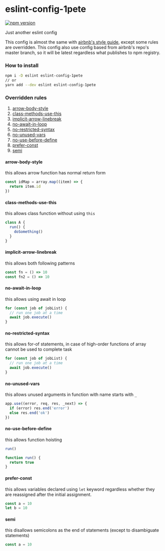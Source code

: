 # eslint-config-1pete

[![npm version](https://badge.fury.io/js/eslint-config-1pete.svg)](https://badge.fury.io/js/eslint-config-1pete)

Just another eslint config

This config is almost the same with [airbnb's style guide](https://github.com/airbnb/javascript), except some rules are overridden. This config also use config based from airbnb's repo's master branch, so it will be latest regardless what publishes to npm registry.

### How to install

```bash
npm i -D eslint eslint-config-1pete
// or
yarn add --dev eslint eslint-config-1pete
```

### Overridden rules

1. [arrow-body-style](#arrow-body-style)
1. [class-methods-use-this](#class-methods-use-this)
1. [implicit-arrow-linebreak](#implicit-arrow-linebreak)
1. [no-await-in-loop](#no-await-in-loop)
1. [no-restricted-syntax](#no-restricted-syntax)
1. [no-unused-vars](#no-unused-vars)
1. [no-use-before-define](#no-use-before-define)
1. [prefer-const](#prefer-const)
1. [semi](#semi)

#### arrow-body-style

this allows arrow function has normal return form

```js
const idMap = array.map((item) => {
  return item.id
})
```

#### class-methods-use-this

this allows class function without using `this`

```js
class A {
  run() {
    doSomething()
  }
}
```

#### implicit-arrow-linebreak

this allows both following patterns

```js
const fn = () => 10
const fn2 = () => 10
```

#### no-await-in-loop

this allows using await in loop

```js
for (const job of jobList) {
  // run one job at a time
  await job.execute()
}
```

#### no-restricted-syntax

this allows for-of statements, in case of high-order functions of array cannot be used to complete task

```js
for (const job of jobList) {
  // run one job at a time
  await job.execute()
}
```

#### no-unused-vars

this allows unused arguments in function with name starts with `_`

```js
app.use((error, req, res, _next) => {
  if (error) res.end('error')
  else res.end('ok')
})
```

#### no-use-before-define

this allows function hoisting

```js
run()

function run() {
  return true
}
```

#### prefer-const

this allows variables declared using `let` keyword regardless whether they are reassigned after the initial assignment.

```js
const a = 10
let b = 10
```

#### semi

this disallows semicolons as the end of statements (except to disambiguate statements)

```js
const a = 10
```
